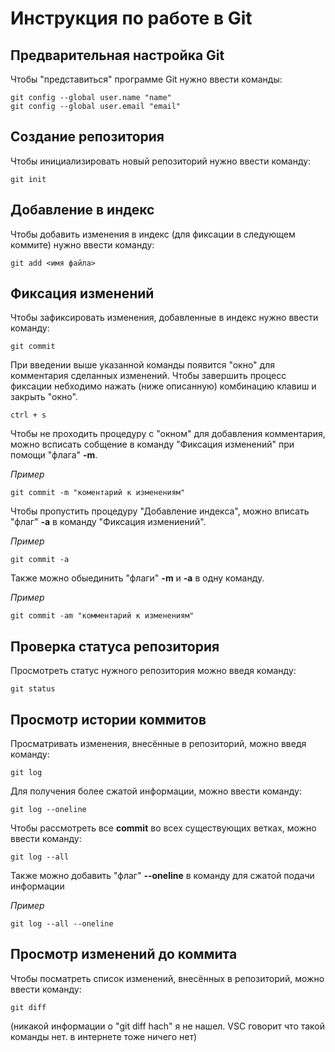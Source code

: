 # **Инструкция по работе в Git**

## Предварительная настройка Git

Чтобы "представиться" программе Git нужно ввести команды:

    git config --global user.name "name"
    git config --global user.email "email"

## Создание репозитория

Чтобы инициализировать новый репозиторий нужно ввести команду:

    git init

## Добавление в индекс

Чтобы добавить изменения в индекс (для фиксации в следующем коммите) нужно ввести команду:

    git add <имя файла>

## Фиксация изменений

Чтобы зафиксировать изменения, добавленные в индекс нужно ввести команду:

    git commit

При введении выше указанной команды появится "окно" для комментария сделанных изменений. Чтобы завершить процесс фиксации небходимо нажать (ниже описанную) комбинацию клавиш и закрыть "окно".

    ctrl + s

Чтобы не проходить процедуру с "окном" для добавления комментария, можно всписать собщение в команду "Фиксация изменений" при помощи "флага" **-m**.

*Пример*

    git commit -m "коментарий к изменениям"

Чтобы пропустить процедуру "Добавление индекса", можно вписать "флаг" **-a** в команду "Фиксация измениений".

*Пример*

    git commit -a

Также можно обыединить "флаги" **-m** и **-a** в одну команду.

*Пример*

    git commit -am "комментарий к изменениям"

## Проверка статуса репозитория

Просмотреть статус нужного репозитория можно введя команду:

    git status

## Просмотр истории коммитов

Просматривать изменения, внесённые в репозиторий, можно введя команду:

    git log

Для получения более сжатой информации, можно ввести команду:

    git log --oneline

Чтобы рассмотреть все **commit** во всех существующих ветках, можно ввести команду:

    git log --all

Также можно добавить "флаг" **--oneline** в команду для сжатой подачи информации

*Пример*

    git log --all --oneline

## Просмотр изменений до коммита

Чтобы посматреть список изменений, внесённых в репозиторий, можно ввести команду:

    git diff

(никакой информации о "git diff hach" я не нашел. VSC говорит что такой команды нет. в интернете тоже ничего нет)

